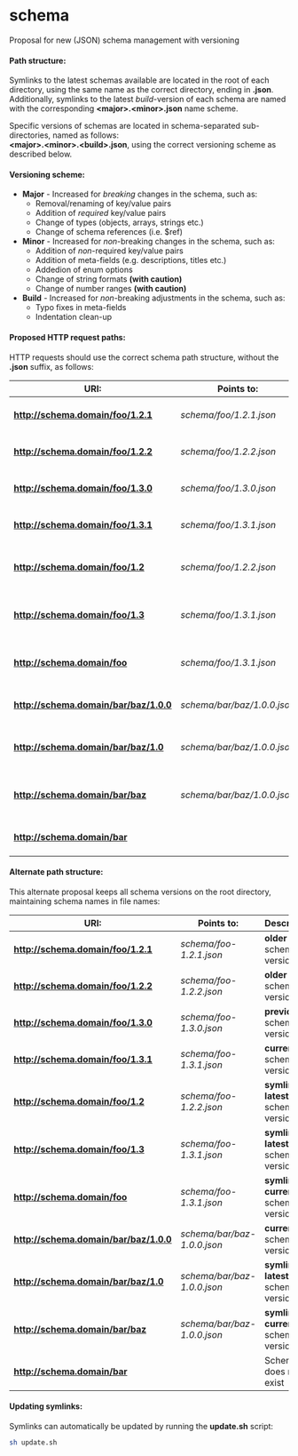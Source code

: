 # schema
Proposal for new (JSON) schema management with versioning

#### Path structure:
Symlinks to the latest schemas available are located in the root of each directory, using the same name as the correct directory, ending in **.json**.
Additionally, symlinks to the latest *build*-version of each schema are named with the corresponding **&lt;major&gt;.&lt;minor&gt;.json** name scheme.

Specific versions of schemas are located in schema-separated sub-directories, named as follows:<br/>
**&lt;major&gt;.&lt;minor&gt;.&lt;build&gt;.json**, using the correct versioning scheme as described below.

#### Versioning scheme:
* **Major** - Increased for *breaking* changes in the schema, such as:
  * Removal/renaming of key/value pairs
  * Addition of *required* key/value pairs
  * Change of types (objects, arrays, strings etc.)
  * Change of schema references (i.e. $ref)
* **Minor** - Increased for *non*-breaking changes in the schema, such as:
  * Addition of *non*-required key/value pairs
  * Addition of meta-fields (e.g. descriptions, titles etc.)
  * Addedion of enum options
  * Change of string formats **(with caution)**
  * Change of number ranges **(with caution)**
* **Build** - Increased for *non*-breaking adjustments in the schema, such as:
  * Typo fixes in meta-fields
  * Indentation clean-up

#### Proposed HTTP request paths:
HTTP requests should use the correct schema path structure, without the **.json** suffix, as follows:

URI:                                   | Points to:                  | Description:
---------------------------------------|-----------------------------|-----------------------------------------------
**http://schema.domain/foo/1.2.1**     | *schema/foo/1.2.1.json*     | **older** schema version
**http://schema.domain/foo/1.2.2**     | *schema/foo/1.2.2.json*     | **older** schema version
**http://schema.domain/foo/1.3.0**     | *schema/foo/1.3.0.json*     | **previous** schema version
**http://schema.domain/foo/1.3.1**     | *schema/foo/1.3.1.json*     | **current** schema version
**http://schema.domain/foo/1.2**       | *schema/foo/1.2.2.json*     | **symlink** to **latest 1.2.x** schema version
**http://schema.domain/foo/1.3**       | *schema/foo/1.3.1.json*     | **symlink** to **latest 1.3.x** schema version
**http://schema.domain/foo**           | *schema/foo/1.3.1.json*     | **symlink** to **current** schema version
**http://schema.domain/bar/baz/1.0.0** | *schema/bar/baz/1.0.0.json* | **current** schema version
**http://schema.domain/bar/baz/1.0**   | *schema/bar/baz/1.0.0.json* | **symlink** to **latest 1.0.x** schema version
**http://schema.domain/bar/baz**       | *schema/bar/baz/1.0.0.json* | **symlink** to **current** schema version
**http://schema.domain/bar**           |                             | Schema does not exist

#### Alternate path structure:
This alternate proposal keeps all schema versions on the root directory, maintaining schema names in file names:

URI:                                   | Points to:                  | Description:
---------------------------------------|-----------------------------|-----------------------------------------------
**http://schema.domain/foo/1.2.1**     | *schema/foo-1.2.1.json*     | **older** schema version
**http://schema.domain/foo/1.2.2**     | *schema/foo-1.2.2.json*     | **older** schema version
**http://schema.domain/foo/1.3.0**     | *schema/foo-1.3.0.json*     | **previous** schema version
**http://schema.domain/foo/1.3.1**     | *schema/foo-1.3.1.json*     | **current** schema version
**http://schema.domain/foo/1.2**       | *schema/foo-1.2.2.json*     | **symlink** to **latest 1.2.x** schema version
**http://schema.domain/foo/1.3**       | *schema/foo-1.3.1.json*     | **symlink** to **latest 1.3.x** schema version
**http://schema.domain/foo**           | *schema/foo-1.3.1.json*     | **symlink** to **current** schema version
**http://schema.domain/bar/baz/1.0.0** | *schema/bar/baz-1.0.0.json* | **current** schema version
**http://schema.domain/bar/baz/1.0**   | *schema/bar/baz-1.0.0.json* | **symlink** to **latest 1.0.x** schema version
**http://schema.domain/bar/baz**       | *schema/bar/baz-1.0.0.json* | **symlink** to **current** schema version
**http://schema.domain/bar**           |                             | Schema does not exist

#### Updating symlinks:
Symlinks can automatically be updated by running the **update.sh** script:
```bash
sh update.sh
```
